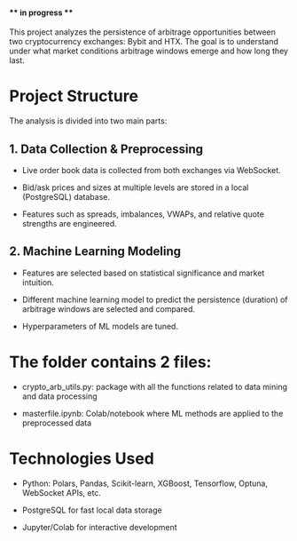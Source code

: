 #### ** in progress **

This project analyzes the persistence of arbitrage opportunities between two cryptocurrency exchanges: Bybit and HTX. The goal is to understand under what market conditions arbitrage windows emerge and how long they last.

# Project Structure
The analysis is divided into two main parts:

## 1. Data Collection & Preprocessing

- Live order book data is collected from both exchanges via WebSocket.

- Bid/ask prices and sizes at multiple levels are stored in a local (PostgreSQL) database.

- Features such as spreads, imbalances, VWAPs, and relative quote strengths are engineered.

## 2. Machine Learning Modeling

- Features are selected based on statistical significance and market intuition. 

- Different machine learning model to predict the persistence (duration) of arbitrage windows are selected and compared.

- Hyperparameters of ML models are tuned.

# The folder contains 2 files: 

- crypto_arb_utils.py: package with all the functions related to data mining and data processing

- masterfile.ipynb: Colab/notebook where ML methods are applied to the preprocessed data

# Technologies Used
- Python: Polars, Pandas, Scikit-learn, XGBoost, Tensorflow, Optuna, WebSocket APIs, etc.

- PostgreSQL for fast local data storage

- Jupyter/Colab for interactive development
